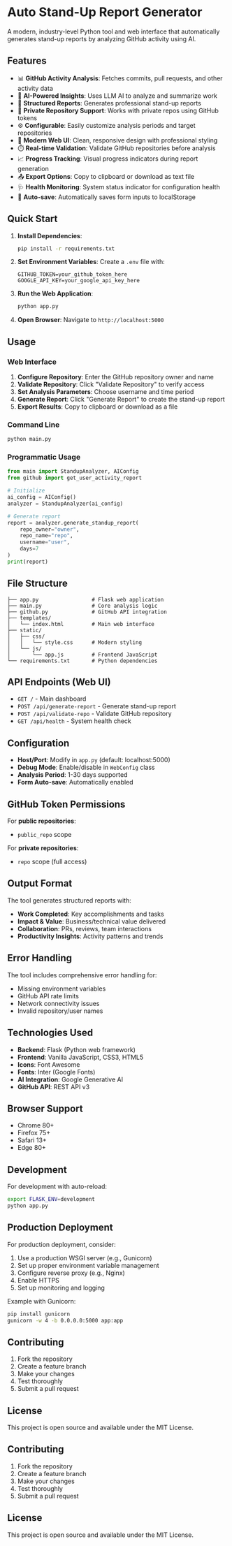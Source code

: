 # Auto Stand-Up Report Generator

A modern, industry-level Python tool and web interface that automatically generates stand-up reports by analyzing GitHub activity using AI.

## Features

-   📊 **GitHub Activity Analysis**: Fetches commits, pull requests, and other activity data
-   🤖 **AI-Powered Insights**: Uses LLM AI to analyze and summarize work
-   📝 **Structured Reports**: Generates professional stand-up reports
-   🔐 **Private Repository Support**: Works with private repos using GitHub tokens
-   ⚙️ **Configurable**: Easily customize analysis periods and target repositories
-   🎨 **Modern Web UI**: Clean, responsive design with professional styling
-   ⏱️ **Real-time Validation**: Validate GitHub repositories before analysis
-   📈 **Progress Tracking**: Visual progress indicators during report generation
-   📤 **Export Options**: Copy to clipboard or download as text file
-   🩺 **Health Monitoring**: System status indicator for configuration health
-   💾 **Auto-save**: Automatically saves form inputs to localStorage

## Quick Start

1. **Install Dependencies**:

    ```bash
    pip install -r requirements.txt
    ```

2. **Set Environment Variables**:
   Create a `.env` file with:

    ```
    GITHUB_TOKEN=your_github_token_here
    GOOGLE_API_KEY=your_google_api_key_here
    ```

3. **Run the Web Application**:

    ```bash
    python app.py
    ```

4. **Open Browser**:
   Navigate to `http://localhost:5000`

## Usage

### Web Interface

1. **Configure Repository**: Enter the GitHub repository owner and name
2. **Validate Repository**: Click "Validate Repository" to verify access
3. **Set Analysis Parameters**: Choose username and time period
4. **Generate Report**: Click "Generate Report" to create the stand-up report
5. **Export Results**: Copy to clipboard or download as a file

### Command Line

```bash
python main.py
```

### Programmatic Usage

```python
from main import StandupAnalyzer, AIConfig
from github import get_user_activity_report

# Initialize
ai_config = AIConfig()
analyzer = StandupAnalyzer(ai_config)

# Generate report
report = analyzer.generate_standup_report(
    repo_owner="owner",
    repo_name="repo",
    username="user",
    days=7
)
print(report)
```

## File Structure

```
├── app.py                 # Flask web application
├── main.py                # Core analysis logic
├── github.py              # GitHub API integration
├── templates/
│   └── index.html         # Main web interface
├── static/
│   ├── css/
│   │   └── style.css      # Modern styling
│   └── js/
│       └── app.js         # Frontend JavaScript
└── requirements.txt       # Python dependencies
```

## API Endpoints (Web UI)

-   `GET /` - Main dashboard
-   `POST /api/generate-report` - Generate stand-up report
-   `POST /api/validate-repo` - Validate GitHub repository
-   `GET /api/health` - System health check

## Configuration

-   **Host/Port**: Modify in `app.py` (default: localhost:5000)
-   **Debug Mode**: Enable/disable in `WebConfig` class
-   **Analysis Period**: 1-30 days supported
-   **Form Auto-save**: Automatically enabled

## GitHub Token Permissions

For **public repositories**:

-   `public_repo` scope

For **private repositories**:

-   `repo` scope (full access)

## Output Format

The tool generates structured reports with:

-   **Work Completed**: Key accomplishments and tasks
-   **Impact & Value**: Business/technical value delivered
-   **Collaboration**: PRs, reviews, team interactions
-   **Productivity Insights**: Activity patterns and trends

## Error Handling

The tool includes comprehensive error handling for:

-   Missing environment variables
-   GitHub API rate limits
-   Network connectivity issues
-   Invalid repository/user names

## Technologies Used

-   **Backend**: Flask (Python web framework)
-   **Frontend**: Vanilla JavaScript, CSS3, HTML5
-   **Icons**: Font Awesome
-   **Fonts**: Inter (Google Fonts)
-   **AI Integration**: Google Generative AI
-   **GitHub API**: REST API v3

## Browser Support

-   Chrome 80+
-   Firefox 75+
-   Safari 13+
-   Edge 80+

## Development

For development with auto-reload:

```bash
export FLASK_ENV=development
python app.py
```

## Production Deployment

For production deployment, consider:

1. Use a production WSGI server (e.g., Gunicorn)
2. Set up proper environment variable management
3. Configure reverse proxy (e.g., Nginx)
4. Enable HTTPS
5. Set up monitoring and logging

Example with Gunicorn:

```bash
pip install gunicorn
gunicorn -w 4 -b 0.0.0.0:5000 app:app
```

## Contributing

1. Fork the repository
2. Create a feature branch
3. Make your changes
4. Test thoroughly
5. Submit a pull request

## License

This project is open source and available under the MIT License.

## Contributing

1. Fork the repository
2. Create a feature branch
3. Make your changes
4. Test thoroughly
5. Submit a pull request

## License

This project is open source and available under the MIT License.
